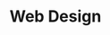 ---
layout: page
title: Web Design
description:
img: assets/img/9.jpg
importance: 3
category: Soft Skills
giscus_comments: true
---